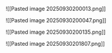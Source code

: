 
![[Pasted image 20250930200013.png]]


![[Pasted image 20250930200047.png]]


![[Pasted image 20250930200135.png]]


![[Pasted image 20250930201807.png]]


